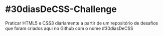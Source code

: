 # #30diasDeCSS-Challenge
Praticar HTML5 e CSS3 diariamente a partir de um repositório de desafios que foram criados aqui no Github com o nome #30diasDeCSS

